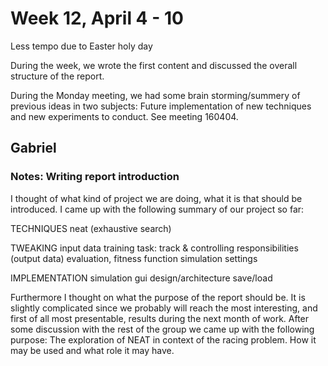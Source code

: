 # Week 12, April 4 - 10
Less tempo due to Easter holy day

During the week, we wrote the first content and discussed the overall structure of the report.

During the Monday meeting, we had some brain storming/summery of previous ideas in two subjects: Future implementation of new techniques and new experiments to conduct. See meeting 160404.

## Gabriel
### Notes: Writing report introduction
I thought of what kind of project we are doing, what it is that should be introduced. I came up with the following summary of our project so far:

TECHNIQUES
neat
(exhaustive search)

TWEAKING
input data
training task: track & controlling responsibilities (output data)
evaluation, fitness function
simulation settings

IMPLEMENTATION
simulation
gui
design/architecture
save/load

Furthermore I thought on what the purpose of the report should be. It is slightly complicated since we probably will reach the most interesting, and first of all most presentable, results during the next month of work. After some discussion with the rest of the group we came up with the following purpose:
The exploration of NEAT in context of the racing problem. How it may be used and what role it may have.


